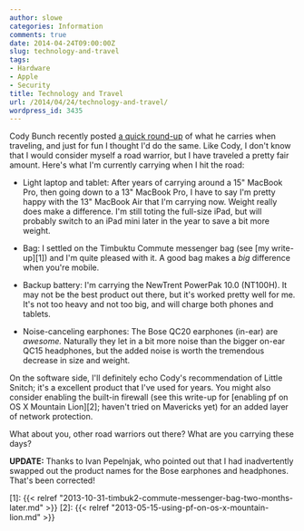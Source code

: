 ```yaml
---
author: slowe
categories: Information
comments: true
date: 2014-04-24T09:00:00Z
slug: technology-and-travel
tags:
- Hardware
- Apple
- Security
title: Technology and Travel
url: /2014/04/24/technology-and-travel/
wordpress_id: 3435
---
```


Cody Bunch recently posted [a quick round-up](http://openstack.prov12n.com/on-hi-tech-travel/) of what he carries when traveling, and just for fun I thought I'd do the same. Like Cody, I don't know that I would consider myself a road warrior, but I have traveled a pretty fair amount. Here's what I'm currently carrying when I hit the road:

* Light laptop and tablet: After years of carrying around a 15" MacBook Pro, then going down to a 13" MacBook Pro, I have to say I'm pretty happy with the 13" MacBook Air that I'm carrying now. Weight really does make a difference. I'm still toting the full-size iPad, but will probably switch to an iPad mini later in the year to save a bit more weight.

* Bag: I settled on the Timbuktu Commute messenger bag (see [my write-up][1]) and I'm quite pleased with it. A good bag makes a _big_ difference when you're mobile.

* Backup battery: I'm carrying the NewTrent PowerPak 10.0 (NT100H). It may not be the best product out there, but it's worked pretty well for me. It's not too heavy and not too big, and will charge both phones and tablets.

* Noise-canceling earphones: The Bose QC20 earphones (in-ear) are _awesome._ Naturally they let in a bit more noise than the bigger on-ear QC15 headphones, but the added noise is worth the tremendous decrease in size and weight.

On the software side, I'll definitely echo Cody's recommendation of Little Snitch; it's a excellent product that I've used for years. You might also consider enabling the built-in firewall (see this write-up for [enabling pf on OS X Mountain Lion][2]; haven't tried on Mavericks yet) for an added layer of network protection.

What about you, other road warriors out there? What are you carrying these days?

**UPDATE:** Thanks to Ivan Pepelnjak, who pointed out that I had inadvertently swapped out the product names for the Bose earphones and headphones. That's been corrected!

[1]: {{< relref "2013-10-31-timbuk2-commute-messenger-bag-two-months-later.md" >}}
[2]: {{< relref "2013-05-15-using-pf-on-os-x-mountain-lion.md" >}}
